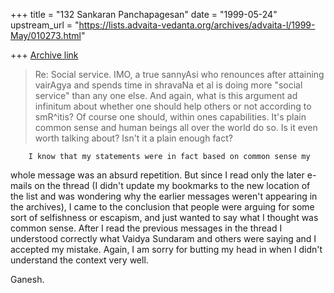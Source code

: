 +++
title = "132 Sankaran Panchapagesan"
date = "1999-05-24"
upstream_url = "https://lists.advaita-vedanta.org/archives/advaita-l/1999-May/010273.html"

+++
[Archive link](https://lists.advaita-vedanta.org/archives/advaita-l/1999-May/010273.html)

> Re: Social service. IMO, a true sannyAsi who renounces after attaining
> vairAgya and spends time in shravaNa et al is doing more "social
> service" than any one else. And again, what is this argument ad
> infinitum about whether one should help others or not according to
> smR^itis? Of course one should, within ones capabilities. It's plain
> common sense and human beings all over the world do so. Is it even
> worth talking about? Isn't it a plain enough fact?

        I know that my statements were in fact based on common sense my
whole message was an absurd repetition. But since I read only the later
e-mails on the thread (I didn't update my bookmarks to the new location of
the list and was wondering why the earlier messages weren't appearing in
the archives), I came to the conclusion that people were arguing for some
sort of selfishness or escapism, and just wanted to say what I thought was
common sense. After I read the previous messages in the thread I
understood correctly what Vaidya Sundaram and others were saying and I
accepted my mistake. Again, I am sorry for butting my head in when I
didn't understand the context very well.

Ganesh.

